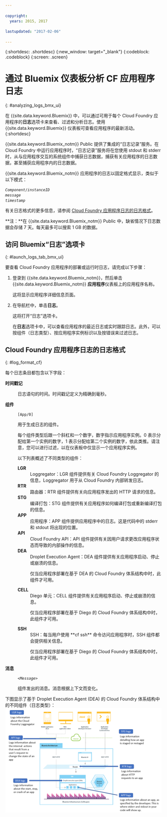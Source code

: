 ```yaml
---

copyright:
  years: 2015, 2017

lastupdated: "2017-02-06"

---
```



{:shortdesc: .shortdesc}
{:new_window: target="_blank"}
{:codeblock: .codeblock}
{:screen: .screen}

# 通过 Bluemix 仪表板分析 CF 应用程序日志
{: #analyzing_logs_bmx_ui}

在 {{site.data.keyword.Bluemix}} 中，可以通过可用于每个 Cloud Foundry 应用程序的**日志**选项卡来查看、过滤和分析日志。使用 {{site.data.keyword.Bluemix}} 仪表板可查看应用程序的最新活动。
{:shortdesc}

{{site.data.keyword.Bluemix_notm}} Public 提供了集成的“日志记录”服务。在 Cloud Foundry 中运行应用程序时，“日志记录”服务将在您使用 stdout 和 stderr 时，从与应用程序交互的系统组件中捕获日志数据，捕获有关应用程序的日志数据，甚至捕获应用程序内的日志数据。

{{site.data.keyword.Bluemix_notm}} 应用程序的日志以固定格式显示，类似于以下模式：

<code><var class="keyword varname">Component</var>/<var class="keyword varname">instanceID</var>     <var class="keyword varname">message</var>     <var class="keyword varname">timestamp</var></code>
   
有关日志格式的更多信息，请参阅 [Cloud Foundry 应用程序日志的日志格式](logging_view_dashboard.html#log_format_cf)。

**注：**在 {{site.data.keyword.Bluemix_notm}} Public 中，缺省情况下日志数据会存储 7 天。每天最多可以搜索 1 GB 的数据。



##  访问 Bluemix“日志”选项卡
{: #launch_logs_tab_bmx_ui}

要查看 Cloud Foundry 应用程序的部署或运行时日志，请完成以下步骤：

1. 登录到 {{site.data.keyword.Bluemix_notm}}，然后单击 {{site.data.keyword.Bluemix_notm}} **应用程序**仪表板上的应用程序名称。 

    这将显示应用程序详细信息页面。
    
2. 在导航栏中，单击**日志**。

    这将打开“日志”选项卡。 
    
    在**日志**选项卡中，可以查看应用程序的最近日志或实时跟踪日志。此外，可以按组件（日志类型）、按应用程序实例标识以及按错误来过滤日志。



## Cloud Foundry 应用程序日志的日志格式
{: #log_format_cf}

每个日志条目都包含以下字段：

<dl>
<dt><strong>时间戳记</strong></dt>
<dd>
<p>日志语句的时间。时间戳记定义为精确到毫秒。</p>
</dd>

<dt><strong>组件</strong></dt>
<dd>
<pre class="pre screen"><code>[App/0]</code></pre>
<p>用于生成日志的组件。</p>
<p>每个组件类型后跟一个斜杠和一个数字，数字指示应用程序实例。0 表示分配给第一个实例的数字，1 表示分配给第二个实例的数字，依此类推。请注意，您可以进行过滤，以在仪表板中仅显示一个应用程序实例。</p>
<p>以下列表概述了不同类型的组件：</p>

<dl>
<dt><strong>LGR</strong></dt>
<dd>Loggregator：LGR 组件提供有关 Cloud Foundry Loggregator 的信息，Loggregator 用于从 Cloud Foundry 内部转发日志。</dd>

<dt><strong>RTR</strong></dt>
<dd>路由器：RTR 组件提供有关向应用程序发出的 HTTP 请求的信息。</dd>

<dt><strong>STG</strong></dt>
<dd>编译打包：STG 组件提供有关应用程序如何编译打包或重新编译打包的信息。</dd>

<dt><strong>APP</strong></dt>
<dd>应用程序：APP 组件提供应用程序中的日志。这是代码中的 stderr 和 stdout 将出现的位置。
</dd>

<dt><strong>API</strong></dt>
<dd>Cloud Foundry API：API 组件提供有关因用户请求更改应用程序状态而导致的内部操作的信息。</dd>

<dt><strong>DEA</strong></dt>
<dd>Droplet Execution Agent：DEA 组件提供有关应用程序启动、停止或崩溃的信息。
<p>仅当应用程序部署在基于 DEA 的 Cloud Foundry 体系结构中时，此组件才可用。</p></dd>

<dt><strong>CELL</strong></dt>
<dd>Diego 单元：CELL 组件提供有关应用程序启动、停止或崩溃的信息。
<p>仅当应用程序部署在基于 Diego 的 Cloud Foundry 体系结构中时，此组件才可用。</p></dd>

<dt><strong>SSH</strong></dt>
<dd>SSH：每当用户使用 **cf ssh** 命令访问应用程序时，SSH 组件都会提供相关信息。
<p>仅当应用程序部署在基于 Diego 的 Cloud Foundry 体系结构中时，此组件才可用。</p></dd>

</dl>
</dd>

<dt><strong>消息</strong></dt>
<dd>
<pre class="pre screen"><code>&lt;<var class="keyword varname">Message</var>&gt;</code></pre>
<p>组件发出的消息。消息根据上下文而变化。</p>
</dd>
</dl>

下图显示了基于 Droplet Execution Agent (DEA) 的 Cloud Foundry 体系结构中的不同组件（日志类型）：
![DEA 体系结构中的日志类型。](images/logging_F1.png "基于 Droplet Execution Agent (DEA) 的 Cloud Foundry 体系结构中的组件（日志类型）。")



